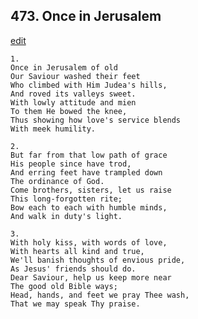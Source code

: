 
## 473.  Once in Jerusalem
[edit](https://docs.google.com/document/d/1VGfiNtNRMlOyBOITamNqFoJKjxntk3NE/edit?mode=html)



    1.
    Once in Jerusalem of old 
    Our Saviour washed their feet 
    Who climbed with Him Judea's hills, 
    And roved its valleys sweet. 
    With lowly attitude and mien 
    To them He bowed the knee, 
    Thus showing how love's service blends 
    With meek humility. 

    2.
    But far from that low path of grace 
    His people since have trod, 
    And erring feet have trampled down 
    The ordinance of God. 
    Come brothers, sisters, let us raise 
    This long-forgotten rite; 
    Bow each to each with humble minds, 
    And walk in duty's light. 

    3.
    With holy kiss, with words of love, 
    With hearts all kind and true, 
    We'll banish thoughts of envious pride, 
    As Jesus' friends should do. 
    Dear Saviour, help us keep more near 
    The good old Bible ways; 
    Head, hands, and feet we pray Thee wash, 
    That we may speak Thy praise.
